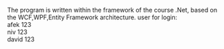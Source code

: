 The program is written within the framework of the course .Net, based on the WCF,WPF,Entity Framework architecture. 
user for login: <br />
afek  123 <br />
niv  123 <br />
david 123 <br />
 
